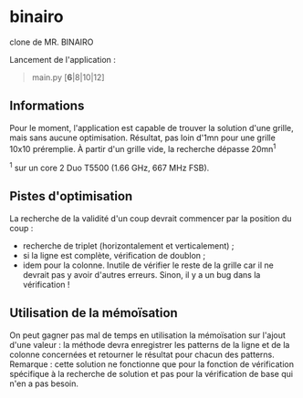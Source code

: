 # binairo
clone de MR. BINAIRO

Lancement de l'application :
> main.py [**6**|8|10|12]

Informations
------------
Pour le moment, l'application est capable de trouver la solution d'une grille,
mais sans aucune optimisation. Résultat, pas loin d'1mn pour une grille 10x10 
préremplie. À partir d'un grille vide, la recherche dépasse 20mn<sup>1</sup>

<sup>1</sup> sur un core 2 Duo T5500 (1.66 GHz, 667 MHz FSB).

Pistes d'optimisation
---------------------
La recherche de la validité d'un coup devrait commencer par la position du coup :
 - recherche de triplet (horizontalement et verticalement) ;
 - si la ligne est complète, vérification de doublon ;
 - idem pour la colonne.
Inutile de vérifier le reste de la grille car il ne devrait pas y avoir d'autres
erreurs. Sinon, il y a un bug dans la vérification !

Utilisation de la mémoïsation
-----------------------------
On peut gagner pas mal de temps en utilisation la mémoïsation sur l'ajout d'une
valeur : la méthode devra enregistrer les patterns de la ligne et de la colonne
concernées et retourner le résultat pour chacun des patterns. Remarque : cette 
solution ne fonctionne que pour la fonction de vérification spécifique à la 
recherche de solution et pas pour la vérification de base qui n'en a pas besoin.
